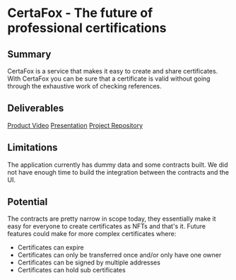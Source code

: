 # CertaFox - The future of professional certifications

## Summary
CertaFox is a service that makes it easy to create and share certificates. With CertaFox you can be sure that a certificate is valid without going through the exhaustive work of checking references.

## Deliverables
[Product Video](https://youtu.be/hhhqK6ub7nk)
[Presentation](https://docs.google.com/presentation/d/1WBoBpX7h7j0b2pnm5RsJZHECfQqSxWuzM9REIOdx5bw/edit?usp=sharing)
[Project Repository](https://github.com/Lepozepo/owb-27)

## Limitations
The application currently has dummy data and some contracts built. We did not have enough time to build the integration between the contracts and the UI.

## Potential
The contracts are pretty narrow in scope today, they essentially make it easy for everyone to create certificates as NFTs and that's it. Future features could make for more complex certificates where:
- Certificates can expire
- Certificates can only be transferred once and/or only have one owner
- Certificates can be signed by multiple addresses
- Certificates can hold sub certificates
